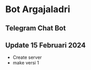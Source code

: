 # Bot Argajaladri

## Telegram Chat Bot

## Update 15 Februari 2024

- Create server
- make versi 1
